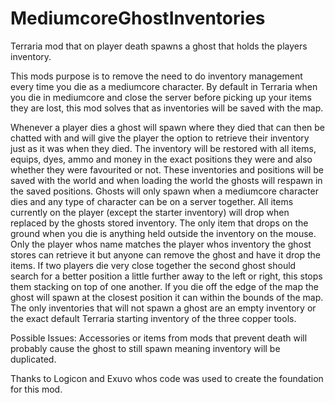 # MediumcoreGhostInventories

Terraria mod that on player death spawns a ghost that holds the players inventory.

This mods purpose is to remove the need to do inventory management every time you die as a mediumcore character. By default in Terraria when you die in mediumcore and close the server before picking up your items they are lost, this mod solves that as inventories will be saved with the map.

Whenever a player dies a ghost will spawn where they died that can then be chatted with and will give the player the option to retrieve their inventory just as it was when they died.
The inventory will be restored with all items, equips, dyes, ammo and money in the exact positions they were and also whether they were favourited or not.
These inventories and positions will be saved with the world and when loading the world the ghosts will respawn in the saved positions.
Ghosts will only spawn when a mediumcore character dies and any type of character can be on a server together.
All items currently on the player (except the starter inventory) will drop when replaced by the ghosts stored inventory.
The only item that drops on the ground when you die is anything held outside the inventory on the mouse.
Only the player whos name matches the player whos inventory the ghost stores can retrieve it but anyone can remove the ghost and have it drop the items.
If two players die very close together the second ghost should search for a better position a little further away to the left or right, this stops them stacking on top of one another.
If you die off the edge of the map the ghost will spawn at the closest position it can within the bounds of the map.
The only inventories that will not spawn a ghost are an empty inventory or the exact default Terraria starting inventory of the three copper tools.

Possible Issues:
Accessories or items from mods that prevent death will probably cause the ghost to still spawn meaning inventory will be duplicated.

Thanks to Logicon and Exuvo whos code was used to create the foundation for this mod.
